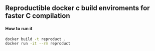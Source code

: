 ## Reproductible docker c build enviroments for faster C compilation

#### How to run it

```bash
docker build -t reproduct .
docker run -it --rm reproduct
```